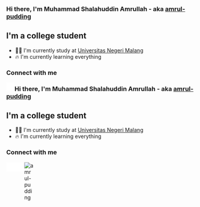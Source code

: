 ### Hi there, I'm Muhammad Shalahuddin Amrullah - aka [amrul-pudding][website]

## I'm a college student
- 👨‍🎓 I'm currently study at [Universitas Negeri Malang][webuniv]
- 🔥 I'm currently learning everything

### Connect with me
[<img align="left" alt="amrul-pudding" width="22px" src="https://raw.githubusercontent.com/codeSTACKr/codeSTACKr/master/img/youtube-dark.svg" />][youtube]

[website]: https://amrul-pudding.github.io/
[facebook]: https://web.facebook.com/kocheng.atknight
[webuniv]: https://web.facebook.com/kocheng.atknight
[youtube]: https://www.youtube.com/channel/UCrZPSPaosi_BCStWEbHuXCg

### Hi there, I'm Muhammad Shalahuddin Amrullah - aka [amrul-pudding][website]

## I'm a college student
- 👨‍🎓 I'm currently study at [Universitas Negeri Malang][webuniv]
- 🔥 I'm currently learning everything

### Connect with me
[<img align="left" alt="amrul-pudding" width="24px" src="https://raw.githubusercontent.com/codeSTACKr/codeSTACKr/master/img/youtube-dark.svg" />][youtube]
[<img align="left" alt="amrul-pudding" width="24px" src="https://raw.githubusercontent.com/codeSTACKr/codeSTACKr/master/img/instagram-dark.svg" />][instagram]
[<img align="left" alt="amrul-pudding" width="24px" src="" />][facebook]

[website]: https://amrul-pudding.github.io/
[facebook]: https://web.facebook.com/kocheng.atknight
[webuniv]: https://web.facebook.com/kocheng.atknight
[youtube]: https://www.youtube.com/channel/UCrZPSPaosi_BCStWEbHuXCg
[instagram]: https://www.instagram.com/pudding_at_5pm/